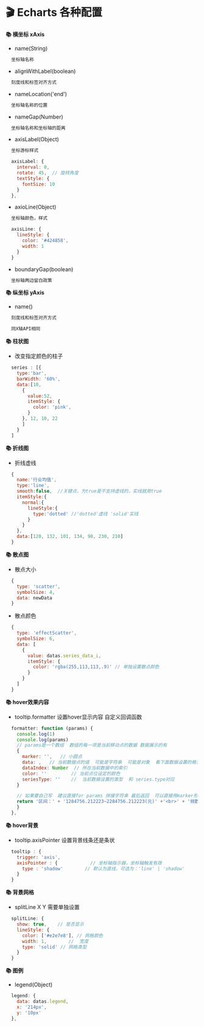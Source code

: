 # &#x1F3AC; Echarts 各种配置
**&#x1F4DA; 横坐标 xAxis**
+ name(String)
```txt
  坐标轴名称
```
+ alignWithLabel(boolean)
```txt
  刻度线和标签对齐方式
```
+ nameLocation('end')
```txt
  坐标轴名称的位置
```
+ nameGap(Number)
```txt
  坐标轴名称和坐标轴的距离
```
+ axisLabel(Object)
```txt
  坐标游标样式
```
```js
  axisLabel: {
    interval: 0,
    rotate: 45,  // 旋转角度
    textStyle: {
      fontSize: 10
    }
  },
```
+ axioLine(Object)
```txt
  坐标轴颜色，样式
```
```js
  axisLine: {
    lineStyle: {
      color: '#424858',
      width: 1
    }
  }
```
+ boundaryGap(boolean)
```txt
  坐标轴两边留白政策
```

**&#x1F4DA; 纵坐标 yAxis**
+ name()
```txt
  刻度线和标签对齐方式
```
```txt
  同X轴API相同
```
**&#x1F4DA; 柱状图**
+ 改变指定颜色的柱子
```js
  series : [{
    type:'bar',
    barWidth: '60%',
    data:[10, 
      {
        value:52,
        itemStyle: {
          color: 'pink',
        }
      }, 12, 10, 22
      ]
    }
  ]
```
**&#x1F4DA; 折线图**
+ 折线虚线
```js
  {
    name:'行业均值',
    type:'line',
    smooth:false,  //关键点，为true是不支持虚线的，实线就用true
    itemStyle:{
      normal:{
        lineStyle:{ 
          type:'dotted' //'dotted'虚线 'solid'实线 
        } 
      } 
    },
    data:[120, 132, 101, 134, 90, 230, 210]
  }
```
**&#x1F4DA; 散点图**
+ 散点大小
```js
  {
    type: 'scatter',
    symbolSize: 4,
    data: newData
  }
```
+ 散点颜色
```js
  {
    type: 'effectScatter',
    symbolSize: 6,
    data: [
      {
        value: datas.series_data_i,
        itemStyle: {
          color: 'rgba(255,113,113,.9)' // 单独设置散点颜色
        }
      }
    ]
  }
```
**&#x1F4DA; hover效果内容**
+ tooltip.formatter 设置hover显示内容 自定义回调函数
```js
  formatter: function (params) {
    console.log(1)
    console.log(params)
    // params是一个数组  数组的每一项是当前移动点的数据 数据展示的有
    {
      marker: '',   // 小圆点
      data: ,   // 当前数据点的值  可能是字符串  可能是对象  看下面数据设置的格式
      dataIndex: Number  // 所在当前数据中的索引 
      color: ''         // 当前点位设定的颜色   
      seriesType: ''    //  当前数据设置的类型  和 series.type对应
    }

    // 如果要自己写  建议直接for params 拼接字符串 最后返回  可以直接用marker形成的原点
    return '区间：' + '1284756.212223~2284756.212223(元)' +'<br>' + '频数：' + 52
    }
  },
``` 


**&#x1F4DA; hover背景**
+ tooltip.axisPointer 设置背景线条还是条状
```js
  tooltip : {
    trigger: 'axis',
    axisPointer : {            // 坐标轴指示器，坐标轴触发有效
      type : 'shadow'        // 默认为直线，可选为：'line' | 'shadow'
    }
  }
```


**&#x1F4DA; 背景网格**
+ splitLine X Y 需要单独设置
```js
  splitLine: {
    show: true,    // 是否显示
    lineStyle: {
      color: ['#e2e7e8'], // 网格颜色
      width: 1,        //  宽度
      type: 'solid' // 网格类型
    }
  }
```


**&#x1F4DA; 图例**
+ legend(Object)
```js
  legend: {
    data: datas.legend,
    x: '214px',
    y: '10px'
  },
```
